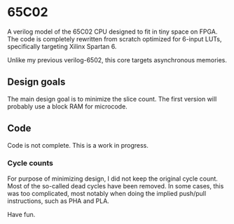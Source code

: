 # 65C02
A verilog model of the 65C02 CPU designed to fit in tiny space on FPGA. The code is completely
rewritten from scratch optimized for 6-input LUTs, specifically targeting Xilinx Spartan 6.  

Unlike my previous verilog-6502, this core targets asynchronous memories. 

## Design goals
The main design goal is to minimize the slice count.  The first version will probably use a block RAM 
for microcode. 

## Code
Code is not complete. This is a work in progress.

### Cycle counts
For purpose of minimizing design, I did not keep the original cycle count. Most of the so-called
dead cycles have been removed. In some cases, this was too complicated, most notably when doing
the implied push/pull instructions, such as PHA and PLA. 

Have fun. 
